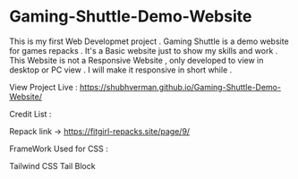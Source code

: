 # Gaming-Shuttle-Demo-Website
This is my first Web Developmet project . Gaming Shuttle is a demo website for games repacks .  It's  a Basic website just to show my skills and work .  
This Website is not a Responsive Website , only developed to view in desktop or PC view . I will make it responsive in short while .  

View Project Live : https://shubhverman.github.io/Gaming-Shuttle-Demo-Website/




Credit List :

Repack link -> https://fitgirl-repacks.site/page/9/ 

FrameWork Used for CSS :

Tailwind CSS
Tail Block 


